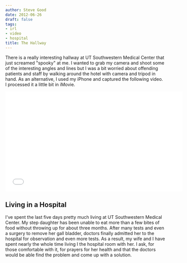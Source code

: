 ```yaml
---
author: Steve Good
date: 2012-06-26
draft: false
tags:
- irl
- video
- hospital
title: The Hallway
---
```


There is a really interesting hallway at UT Southwestern Medical Center that just screamed "spooky" at me.  I wanted to grab my camera and shoot some of the interesting angles and lines but I was a bit worried about offending patients and staff by walking around the hotel with camera and tripod in hand.  As an alternative, I used my iPhone and captured the following video.  I processed it a little bit in iMovie.

<iframe width="560" height="315" src="//www.youtube.com/embed/8tchTRIbgqA" frameborder="0" allowfullscreen></iframe>


## Living in a Hospital

I've spent the last five days pretty much living at UT Southwestern Medical Center.  My step daughter has been unable to eat more than a few bites of food without throwing up for about three months.  After many tests and even a surgery to remove her gall bladder, doctors finally admitted her to the hospital for observation and even more tests.  As a result, my wife and I have spent nearly the whole time living I the hospital room with her.  I ask, for those comfortable with it, for prayers for her health and that the doctors would be able find the problem and come up with a solution.
